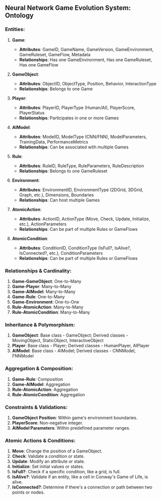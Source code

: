 ## Neural Network Game Evolution System: Ontology

### **Entities**:

1. **Game**:
   - **Attributes**: GameID, GameName, GameVersion, GameEnvironment, GameRuleset, GameFlow, Metadata
   - **Relationships**: Has one GameEnvironment, Has one GameRuleset, Has one GameFlow

2. **GameObject**:
   - **Attributes**: ObjectID, ObjectType, Position, Behavior, InteractionType
   - **Relationships**: Belongs to one Game

3. **Player**:
   - **Attributes**: PlayerID, PlayerType (Human/AI), PlayerScore, PlayerStatus
   - **Relationships**: Participates in one or more Games

4. **AIModel**:
   - **Attributes**: ModelID, ModelType (CNN/FNN), ModelParameters, TrainingData, PerformanceMetrics
   - **Relationships**: Can be associated with multiple Games

5. **Rule**:
   - **Attributes**: RuleID, RuleType, RuleParameters, RuleDescription
   - **Relationships**: Belongs to one GameRuleset

6. **Environment**:
   - **Attributes**: EnvironmentID, EnvironmentType (2DGrid, 3DGrid, Graph, etc.), Dimensions, Boundaries
   - **Relationships**: Can host multiple Games

7. **AtomicAction**:
   - **Attributes**: ActionID, ActionType (Move, Check, Update, Initialize, etc.), ActionParameters
   - **Relationships**: Can be part of multiple Rules or GameFlows

8. **AtomicCondition**:
   - **Attributes**: ConditionID, ConditionType (IsFull?, IsAlive?, IsConnected?, etc.), ConditionParameters
   - **Relationships**: Can be part of multiple Rules or GameFlows

### **Relationships & Cardinality**:

1. **Game-GameObject**: One-to-Many
2. **Game-Player**: Many-to-Many
3. **Game-AIModel**: Many-to-Many
4. **Game-Rule**: One-to-Many
5. **Game-Environment**: One-to-One
6. **Rule-AtomicAction**: Many-to-Many
7. **Rule-AtomicCondition**: Many-to-Many

### **Inheritance & Polymorphism**:

1. **GameObject**: Base class - GameObject; Derived classes - MovingObject, StaticObject, InteractiveObject
2. **Player**: Base class - Player; Derived classes - HumanPlayer, AIPlayer
3. **AIModel**: Base class - AIModel; Derived classes - CNNModel, FNNModel

### **Aggregation & Composition**:

1. **Game-Rule**: Composition
2. **Game-AIModel**: Aggregation
3. **Rule-AtomicAction**: Aggregation
4. **Rule-AtomicCondition**: Aggregation

### **Constraints & Validations**:

1. **GameObject Position**: Within game's environment boundaries.
2. **PlayerScore**: Non-negative integer.
3. **AIModel Parameters**: Within predefined parameter ranges.

### **Atomic Actions & Conditions**:

1. **Move**: Change the position of a GameObject.
2. **Check**: Validate a condition or state.
3. **Update**: Modify an attribute or state.
4. **Initialize**: Set initial values or states.
5. **IsFull?**: Check if a specific condition, like a grid, is full.
6. **IsAlive?**: Validate if an entity, like a cell in Conway's Game of Life, is alive.
7. **IsConnected?**: Determine if there's a connection or path between two points or nodes.
